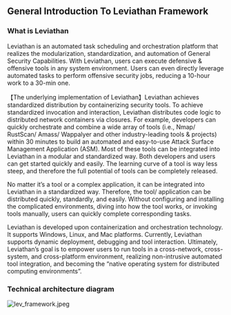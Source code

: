 ## General Introduction To Leviathan Framework

### What is Leviathan

Leviathan is an automated task scheduling and orchestration platform that realizes the modularization, standardization, and automation of General Security Capabilities. With Leviathan, users can execute defensive & offensive tools in any system environment. Users can even directly leverage automated tasks to perform offensive security jobs, reducing a 10-hour work to a 30-min one.

【The underlying implementation of Leviathan】Leviathan achieves standardized distribution by containerizing security tools. To achieve standardized invocation and interaction, Leviathan distributes code logic to distributed network containers via closures. For example, developers can quickly orchestrate and combine a wide array of tools (i.e., Nmap/ RustScan/ Amass/ Wappalyer and other industry-leading tools & projects) within 30 minutes to build an automated and easy-to-use Attack Surface Management Application (ASM). Most of these tools can be integrated into Leviathan in a modular and standardized way. Both developers and users can get started quickly and easily. The learning curve of a tool is way less steep, and therefore the full potential of tools can be completely released.

No matter it’s a tool or a complex application, it can be integrated into Leviathan in a standardized way. Therefore, the tool/ application can be distributed quickly, standardly, and easily. Without configuring and installing the complicated environments, diving into how the tool works, or invoking tools manually, users can quickly complete corresponding tasks.

Leviathan is developed upon containerization and orchestration technology. It supports Windows, Linux, and Mac platforms. Currently, Leviathan supports dynamic deployment, debugging and tool interaction. Ultimately, Leviathan’s goal is to empower users to run tools in a cross-network, cross-system, and cross-platform environment, realizing non-intrusive automated tool integration, and becoming the “native operating system for distributed computing environments”.

### Technical architecture diagram

![lev_framework.jpeg](https://levimg.s3.cn-northwest-1.amazonaws.com.cn/x/lev_framework.jpeg)
